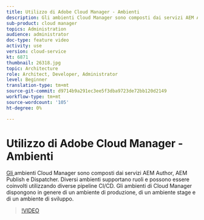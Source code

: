 ```yaml
---
title: Utilizzo di Adobe Cloud Manager - Ambienti
description: Gli ambienti Cloud Manager sono composti dai servizi AEM Author, AEM Publish e Dispatcher. Diversi ambienti supportano ruoli e possono essere coinvolti utilizzando diverse pipeline CI/CD. Gli ambienti di Cloud Manager dispongono in genere di un ambiente di produzione, di un ambiente stage e di un ambiente di sviluppo.
sub-product: cloud manager
topics: Administration
audience: administrator
doc-type: feature video
activity: use
version: cloud-service
kt: 6871
thumbnail: 26318.jpg
topic: Architecture
role: Architect, Developer, Administrator
level: Beginner
translation-type: tm+mt
source-git-commit: d9714b9a291ec3ee5f3dba9723de72bb120d2149
workflow-type: tm+mt
source-wordcount: '105'
ht-degree: 0%

---
```



# Utilizzo di Adobe Cloud Manager - Ambienti

[Gli ](https://experienceleague.adobe.com/docs/experience-manager-cloud-manager/using/how-to-use/manage-your-environment.html) ambienti Cloud Manager sono composti dai servizi AEM Author, AEM Publish e Dispatcher. Diversi ambienti supportano ruoli e possono essere coinvolti utilizzando diverse pipeline CI/CD. Gli ambienti di Cloud Manager dispongono in genere di un ambiente di produzione, di un ambiente stage e di un ambiente di sviluppo.

>[!VIDEO](https://video.tv.adobe.com/v/26318/?quality=12&learn=on&hidetitle=true)
